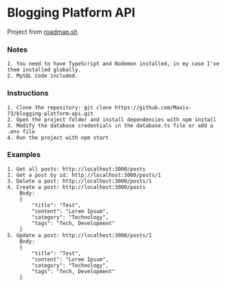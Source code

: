 
# Blogging Platform API

Project from [roadmap.sh](https://roadmap.sh/projects/blogging-platform-api)

### Notes 
    1. You need to have TypeScript and Nodemon installed, in my case I've them installed globally.
    2. MySQL Code included.

### Instructions
    1. Clone the repository: git clone https://github.com/Maxis-73/blogging-platform-api.git
    2. Open the project folder and install dependencies with npm install
    3. Modify the database credentials in the database.ts file or add a .env file
    4. Run the project with npm start


### Examples
    1. Get all posts: http://localhost:3000/posts
    2. Get a post by id: http://localhost:3000/posts/1
    3. Delete a post: http://localhost:3000/posts/1
    4. Create a post: http://localhost:3000/posts
        Body:
        {
            "title": "Test",
            "content": "Lorem Ipsum",
            "category": "Technology",
            "tags": "Tech, Development"
        }
    5. Update a post: http://localhost:3000/posts/1
        Body:
        {
            "title": "Test",
            "content": "Lorem Ipsum",
            "category": "Technology",
            "tags": "Tech, Development"
        }
